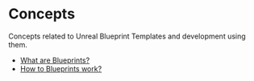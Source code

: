 # Concepts

Concepts related to Unreal Blueprint Templates and development using them.

* [What are Blueprints?](what-are-blueprints.md)
* [How to Blueprints work?](how-do-blueprints-work.md)

